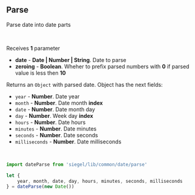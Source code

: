 ## Parse

Parse date into date parts

<br />

Receives **1** parameter
- **date** - **Date | Number | String**. Date to parse
- **zeroing** - **Boolean**. Wheher to prefix parsed numbers with **0** if parsed value is less then **10**

Returns an `Object` with parsed date. Object has the next fields:
- `year` - **Number**. Date year
- `month` - **Number**. Date month **index**
- `date` - **Number**. Date month day
- `day` - **Number**. Week day **index**
- `hours` - **Number**. Date hours
- `minutes` - **Number**. Date minutes
- `seconds` - **Number**. Date seconds
- `milliseconds` - **Number**. Date milliseconds

<br />

```js
import dateParse from 'siegel/lib/common/date/parse'

let {
    year, month, date, day, hours, minutes, seconds, milliseconds
} = dateParse(new Date())
```